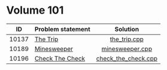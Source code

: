 # Volume 101

|  ID   |                                                         Problem statement                                                          |                   Solution                   |
|:-----:|:-----------------------------------------------------------------------------------------------------------------------------------|:--------------------------------------------:|
| 10137 | [The Trip](http://uva.onlinejudge.org/index.php?option=com_onlinejudge&Itemid=8&category=13&page=show_problem&problem=1078)        | [the_trip.cpp](./the_trip.cpp)               |
| 10189 | [Minesweeper](http://uva.onlinejudge.org/index.php?option=com_onlinejudge&Itemid=8&category=13&page=show_problem&problem=1130)     | [minesweeper.cpp](./minesweeper.cpp)         |
| 10196 | [Check The Check](http://uva.onlinejudge.org/index.php?option=com_onlinejudge&Itemid=8&category=13&page=show_problem&problem=1137) | [check_the_check.cpp](./check_the_check.cpp) |
